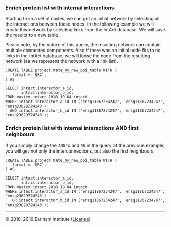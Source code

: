 
### Enrich protein list with internal interactions

Starting from a set of nodes, we can get an initial network by selecting all the interactions between 
these nodes. In the following example we will create this network by selecting links from the IntAct 
database. We will save the results to a new table.

Please note, by the nature of this query, the resulting network can contain multiple connected 
components. Also if there was an initial node fits to no links in the IntAct database, we will
loose the node from the resulting network (as we represent the network with a link list).


```$sql
CREATE TABLE project.mate_my_new_ppi_table WITH (
   format = 'ORC',
) AS

SELECT intact.interactor_a_id, 
       intact.interactor_b_id, 
FROM master.intact_2018_10_04 intact
WHERE intact.interactor_a_id IN ('ensg11867234247', 'ensg11867234247', 'ensg23829324243') 
  AND intact.interactor_b_id IN ('ensg11867234247', 'ensg11867234247', 'ensg23829324243');
```

### Enrich protein list with internal interactions AND first neighbours

If you simply change the `AND` to and `OR` in the query of the previous example, you will get 
not only the interconnections, but also the first neighbours. 


```$sql
CREATE TABLE project.mate_my_new_ppi_table WITH (
   format = 'ORC',
) AS

SELECT intact.interactor_a_id, 
       intact.interactor_b_id, 
FROM master.intact_2018_10_04 intact
WHERE intact.interactor_a_id IN ('ensg11867234247', 'ensg11867234247', 'ensg23829324243') 
   OR intact.interactor_b_id IN ('ensg11867234247', 'ensg11867234247', 'ensg23829324243');
```


---
© 2018, 2019 Earlham Institute ([License](../license.md))
